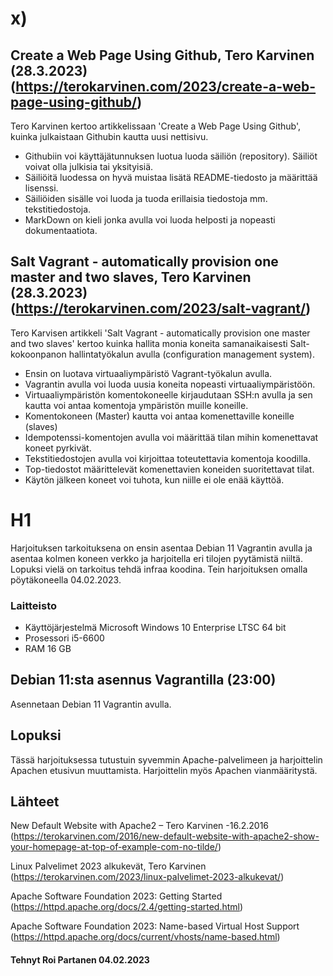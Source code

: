 # x)

 
 
 
 
## 	 Create a Web Page Using Github, Tero Karvinen (28.3.2023)  (https://terokarvinen.com/2023/create-a-web-page-using-github/)

Tero Karvinen kertoo artikkelissaan 'Create a Web Page Using Github', kuinka julkaistaan Githubin kautta uusi nettisivu.

   * Githubiin voi käyttäjätunnuksen luotua luoda säiliön (repository). Säiliöt voivat olla julkisia tai yksityisiä.
   * Säiliöitä luodessa on hyvä muistaa lisätä README-tiedosto ja määrittää lisenssi.
   * Säiliöiden sisälle voi luoda ja tuoda erillaisia tiedostoja mm. tekstitiedostoja.
   * MarkDown on kieli jonka avulla voi luoda helposti ja nopeasti dokumentaatiota.


## Salt Vagrant - automatically provision one master and two slaves, Tero Karvinen (28.3.2023) (https://terokarvinen.com/2023/salt-vagrant/)

Tero Karvisen artikkeli 'Salt Vagrant - automatically provision one master and two slaves' kertoo kuinka hallita monia koneita samanaikaisesti Salt-kokoonpanon hallintatyökalun avulla (configuration management system).

   * Ensin on luotava virtuaaliympäristö Vagrant-työkalun avulla.
   * Vagrantin avulla voi luoda uusia koneita nopeasti virtuaaliympäristöön.
   * Virtuaaliympäristön komentokoneelle kirjaudutaan SSH:n avulla ja sen kautta voi antaa komentoja ympäristön muille koneille.
   * Komentokoneen (Master) kautta voi antaa komenettaville koneille (slaves)
   * Idempotenssi-komentojen avulla voi määrittää tilan mihin komenettavat koneet pyrkivät.
   * Tekstitiedostojen avulla voi kirjoittaa toteutettavia komentoja koodilla.
   * Top-tiedostot määrittelevät komenettavien koneiden suoritettavat tilat.
   * Käytön jälkeen koneet voi tuhota, kun niille ei ole enää käyttöä.
   
   
   
   
 # H1
 
  Harjoituksen tarkoituksena on ensin asentaa Debian 11 Vagrantin avulla ja asentaa kolmen koneen verkko ja harjoitella eri tilojen pyytämistä niiltä. Lopuksi vielä on tarkoitus tehdä infraa koodina. Tein harjoituksen omalla pöytäkoneella 04.02.2023.
 

 
 
### Laitteisto
 
* Käyttöjärjestelmä	Microsoft Windows 10 Enterprise LTSC 64 bit
* Prosessori i5-6600
* RAM 16 GB





## Debian 11:sta asennus Vagrantilla (23:00)

Asennetaan Debian 11 Vagrantin avulla.




 ## Lopuksi 
 
 Tässä harjoituksessa tutustuin syvemmin Apache-palvelimeen ja harjoittelin Apachen etusivun muuttamista. Harjoittelin myös Apachen vianmääritystä.
 
 
## Lähteet



New Default Website with Apache2 – Tero Karvinen -16.2.2016 (https://terokarvinen.com/2016/new-default-website-with-apache2-show-your-homepage-at-top-of-example-com-no-tilde/)

Linux Palvelimet 2023 alkukevät, Tero Karvinen (https://terokarvinen.com/2023/linux-palvelimet-2023-alkukevat/)

Apache Software Foundation 2023: Getting Started (https://httpd.apache.org/docs/2.4/getting-started.html)

Apache Software Foundation 2023: Name-based Virtual Host Support (https://httpd.apache.org/docs/current/vhosts/name-based.html)



#### Tehnyt Roi Partanen 04.02.2023

